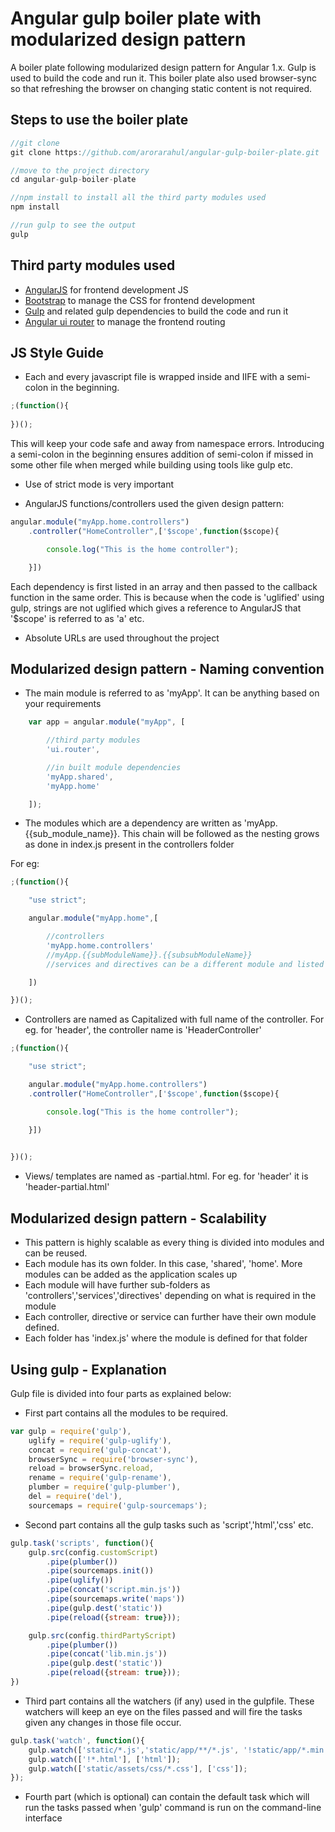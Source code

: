 # Angular gulp boiler plate with modularized design pattern

A boiler plate following modularized design pattern for Angular 1.x. Gulp is used to build the code and run it.
This boiler plate also used browser-sync so that refreshing the browser on changing static content is not required.

## Steps to use the boiler plate

```javascript
//git clone
git clone https://github.com/arorarahul/angular-gulp-boiler-plate.git

//move to the project directory
cd angular-gulp-boiler-plate

//npm install to install all the third party modules used
npm install

//run gulp to see the output
gulp
```

## Third party modules used

* [AngularJS](https://www.npmjs.com/package/angular) for frontend development JS
* [Bootstrap](https://www.npmjs.com/package/bootstrap) to manage the CSS for frontend development
* [Gulp](http://gulpjs.com/) and related gulp dependencies to build the code and run it
* [Angular ui router](https://github.com/angular-ui/ui-router) to manage the frontend routing

## JS Style Guide

* Each and every javascript file is wrapped inside and IIFE with a semi-colon in the beginning.

```javascript
;(function(){
	
})();
```
This will keep your code safe and away from namespace errors. Introducing a semi-colon in the beginning ensures addition of semi-colon if missed in some other file when merged while building using tools like gulp etc. 

* Use of strict mode is very important

* AngularJS functions/controllers used the given design pattern:
```javascript
angular.module("myApp.home.controllers")
	.controller("HomeController",['$scope',function($scope){

		console.log("This is the home controller");

	}])
```

Each dependency is first listed in an array and then passed to the callback function in the same order.
This is because when the code is 'uglified' using gulp, strings are not uglified which gives a reference to AngularJS that '$scope' is referred to as 'a' etc.

* Absolute URLs are used throughout the project

## Modularized design pattern - Naming convention

* The main module is referred to as 'myApp'. It can be anything based on your requirements

```javascript
    var app = angular.module("myApp", [

		//third party modules
		'ui.router',

		//in built module dependencies
		'myApp.shared',
		'myApp.home'

	]);
```
* The modules which are a dependency are written as 'myApp.{{sub_module_name}}. This chain will be followed as the nesting grows as done in index.js present in the controllers folder

For eg:
```javascript
;(function(){

	"use strict";

	angular.module("myApp.home",[

		//controllers
		'myApp.home.controllers'
		//myApp.{{subModuleName}}.{{subsubModuleName}}	
		//services and directives can be a different module and listed here as dependency

	])

})();
```

* Controllers are named as Capitalized with full name of the controller. For eg. for 'header', the controller name is 'HeaderController'

```javascript
;(function(){

	"use strict";

	angular.module("myApp.home.controllers")
	.controller("HomeController",['$scope',function($scope){

		console.log("This is the home controller");

	}])
	

})();
```

* Views/ templates are named as <module-name>-partial.html. For eg. for 'header' it is 'header-partial.html'


## Modularized design pattern - Scalability

* This pattern is highly scalable as every thing is divided into modules and can be reused.
* Each module has its own folder. In this case, 'shared', 'home'. More modules can be added as the application scales up
* Each module will have further sub-folders as 'controllers','services','directives' depending on what is required in the module
* Each controller, directive or service can further have their own module defined.
* Each folder has 'index.js' where the module is defined for that folder

## Using gulp - Explanation

Gulp file is divided into four parts as explained below:

* First part contains all the modules to be required.

```javascript
var gulp = require('gulp'),
	uglify = require('gulp-uglify'),
	concat = require('gulp-concat'),
	browserSync = require('browser-sync'),
	reload = browserSync.reload,
	rename = require('gulp-rename'),
	plumber = require('gulp-plumber'),
	del = require('del'),
	sourcemaps = require('gulp-sourcemaps');
```

* Second part contains all the gulp tasks such as 'script','html','css' etc.

```javascript
gulp.task('scripts', function(){
	gulp.src(config.customScript)
	    .pipe(plumber())
		.pipe(sourcemaps.init())
		.pipe(uglify())
		.pipe(concat('script.min.js'))
		.pipe(sourcemaps.write('maps'))
		.pipe(gulp.dest('static'))
		.pipe(reload({stream: true}));

	gulp.src(config.thirdPartyScript)
		.pipe(plumber())
		.pipe(concat('lib.min.js'))
		.pipe(gulp.dest('static'))
		.pipe(reload({stream: true}));
})
```

* Third part contains all the watchers (if any) used in the gulpfile. These watchers will keep an eye on the files passed and will fire the tasks given any changes in those file occur.

```javascript
gulp.task('watch', function(){
	gulp.watch(['static/*.js','static/app/**/*.js', '!static/app/*.min.js'], ['scripts']);
	gulp.watch(['!*.html'], ['html']);
	gulp.watch(['static/assets/css/*.css'], ['css']);
});
```

* Fourth part (which is optional) can contain the default task which will run the tasks passed when 'gulp' command is run on the command-line interface

